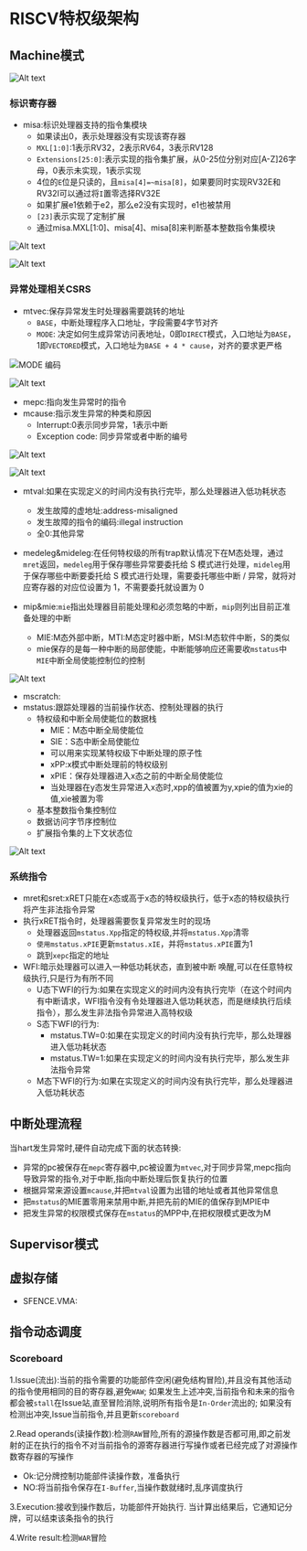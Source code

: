 # RISCV特权级架构
## Machine模式
![Alt text](image/3-3.png)
### 标识寄存器
- misa:标识处理器支持的指令集模块
    - 如果读出0，表示处理器没有实现该寄存器
    - `MXL[1:0]`:1表示RV32，2表示RV64，3表示RV128
    - `Extensions[25:0]`:表示实现的指令集扩展，从0-25位分别对应[A-Z]26字母，0表示未实现，1表示实现
    - 4位的`E`位是只读的，且`misa[4]=~misa[8]`，如果要同时实现RV32E和RV32I可以通过将`I`置零选择RV32E
    - 如果扩展e1依赖于e2，那么e2没有实现时，e1也被禁用
    - `[23]`表示实现了定制扩展
    - 通过misa.MXL[1:0]、misa[4]、misa[8]来判断基本整数指令集模块

![Alt text](image/3-4.png)

![Alt text](image/3-5.png)

### 异常处理相关CSRS
- mtvec:保存异常发生时处理器需要跳转的地址
    - `BASE`，中断处理程序入口地址，字段需要4字节对齐
    - `MODE`: 决定如何生成异常访问表地址，0即`DIRECT`模式，入口地址为`BASE`，1即`VECTORED`模式，入口地址为`BASE + 4 * cause`，对齐的要求更严格

![MODE 编码](image/3-1.png)

![Alt text](image/3-2.png)

- mepc:指向发生异常时的指令
- mcause:指示发生异常的种类和原因
    - Interrupt:0表示同步异常，1表示中断
    - Exception code: 同步异常或者中断的编号
    
![Alt text](image/3-6.png)

![Alt text](image/3-7.png)
- mtval:如果在实现定义的时间内没有执行完毕，那么处理器进入低功耗状态
    - 发生故障的虚地址:address-misaligned
    - 发生故障的指令的编码:illegal instruction
    - 全0:其他异常

- medeleg&mideleg:在任何特权级的所有trap默认情况下在M态处理，通过`mret`返回，`medeleg`用于保存哪些异常要委托给 S 模式进行处理，`mideleg`用于保存哪些中断要委托给 S 模式进行处理，需要委托哪些中断 / 异常，就将对应寄存器的对应位设置为 1，不需要委托就设置为 0

- mip&mie:`mie`指出处理器目前能处理和必须忽略的中断，`mip`则列出目前正准备处理的中断
    - MIE:M态外部中断，MTI:M态定时器中断，MSI:M态软件中断，S的类似
    - mie保存的是每一种中断的局部使能，中断能够响应还需要收`mstatus`中`MIE`中断全局使能控制位的控制

![Alt text](image/3-8.png)
- mscratch:
- mstatus:跟踪处理器的当前操作状态、控制处理器的执行
    - 特权级和中断全局使能位的数据栈
        - MIE：M态中断全局使能位
        - SIE：S态中断全局使能位
        - 可以用来实现某特权级下中断处理的原子性
        - xPP:x模式中断处理前的特权级别
        - xPIE：保存处理器进入x态之前的中断全局使能位
        - 当处理器在y态发生异常进入x态时,xpp的值被置为y,xpie的值为xie的值,xie被置为零
    - 基本整数指令集控制位
    - 数据访问字节序控制位
    - 扩展指令集的上下文状态位

![Alt text](image/3-9.png)


### 系统指令
- mret和sret:xRET只能在x态或高于x态的特权级执行，低于x态的特权级执行将产生非法指令异常
- 执行xRET指令时，处理器需要恢复异常发生时的现场
    - 处理器返回`mstatus.Xpp`指定的特权级,并将`mstatus.Xpp`清零
    - `使用mstatus.xPIE`更新`mstatus.xIE`，并将`mstatus.xPIE`置为1
    - 跳到`xepc`指定的地址
- WFI:暗示处理器可以进入一种低功耗状态，直到被中断
唤醒,可以在任意特权级执行,只是行为有所不同
    - U态下WFI的行为:如果在实现定义的时间内没有执行完毕（在这个时间内有中断请求，WFI指令没有令处理器进入低功耗状态，而是继续执行后续指令），那么发生非法指令异常进入高特权级
    - S态下WFI的行为:
        - mstatus.TW=0:如果在实现定义的时间内没有执行完毕，那么处理器进入低功耗状态
        - mstatus.TW=1:如果在实现定义的时间内没有执行完毕，那么发生非法指令异常
    - M态下WFI的行为:如果在实现定义的时间内没有执行完毕，那么处理器进入低功耗状态



## 中断处理流程
当hart发生异常时,硬件自动完成下面的状态转换:
- 异常的pc被保存在`mepc`寄存器中,pc被设置为`mtvec`,对于同步异常,mepc指向导致异常的指令,对于中断,指向中断处理后恢复执行的位置
- 根据异常来源设置`mcause`,并把`mtval`设置为出错的地址或者其他异常信息
- 把`mstatus`的MIE置零用来禁用中断,并把先前的MIE的值保存到MPIE中
- 把发生异常的权限模式保存在`mstatus`的MPP中,在把权限模式更改为M

## Supervisor模式

## 虚拟存储
- SFENCE.VMA:



## 指令动态调度
### Scoreboard
1.Issue(流出):当前的指令需要的功能部件空闲(避免结构冒险),并且没有其他活动的指令使用相同的目的寄存器,避免`WAW`;
如果发生上述冲突,当前指令和未来的指令都会被`stall`在Issue站,直至冒险消除,说明所有指令是`In-Order`流出的;
如果没有检测出冲突,Issue当前指令,并且更新`scoreboard`

2.Read operands(读操作数):检测`RAW`冒险,所有的源操作数是否都可用,即之前发射的正在执行的指令不对当前指令的源寄存器进行写操作或者已经完成了对源操作数寄存器的写操作
- Ok:记分牌控制功能部件读操作数，准备执行
- NO:将当前指令保存在`I-Buffer`,当操作数就绪时,乱序调度执行

3.Execution:接收到操作数后，功能部件开始执行. 当计算出结果后，它通知记分牌，可以结束该条指令的执行

4.Write result:检测`WAR`冒险

### 